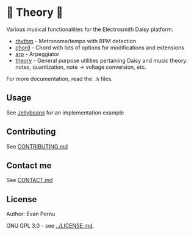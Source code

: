 # :musical_score: Theory :musical_score:
Various musical functionalities for the Electrosmith Daisy platform.
* [rhythm](rhythm.h) - Metronome/tempo with BPM detection
* [chord](chord.h) - Chord with lots of options for modifications and extensions
* [arp](arp.h) - Arpeggiator
* [theory](theory.h) - General purpose utilities pertaining Daisy and music theory: notes, quantization, note -> voltage conversion, etc.

For more documentation, read the `.h` files.

## Usage
See [Jellybeans](../../Jellybeans/) for an implementation example

## Contributing
See [CONTRIBUTING.md](../CONTRIBUTING.md)

## Contact me
See [CONTACT.md](../CONTACT_ME.md)

## License
Author: Evan Pernu

GNU GPL 3.0 - see [../LICENSE.md](../LICENSE.md).